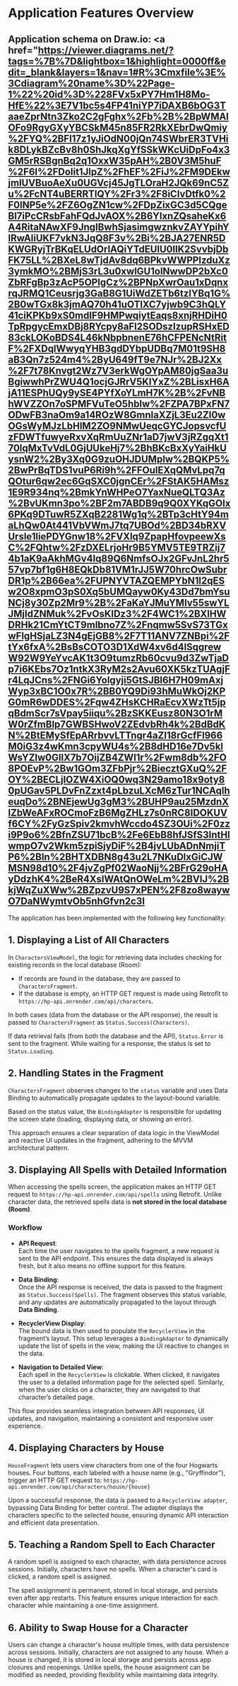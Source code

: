 # Application Features Overview

## Application schema on Draw.io: <a href="https://viewer.diagrams.net/?tags=%7B%7D&lightbox=1&highlight=0000ff&edit=_blank&layers=1&nav=1#R%3Cmxfile%3E%3Cdiagram%20name%3D%22Page-1%22%20id%3D%228FVx5xPY7Hm1H8Mo-HfE%22%3E7V1bc5s4FP41niYP7iDAXB6bOG3TaaeZprNtn3Zko2C2gFghx%2Fb%2B%2BpWMAIOFo9RgyGXyYBCSkM45n85FR2RkXEbrDwQmiy%2FYQ%2BFI17z1yJiOdN00jQn74SWbrER3TVHik8DLykBZcBv8h0ShJkqXgYfSSkWKcUiDpFo4x3GM5rRSBgnBq2q1OxxW35pAH%2B0V3M5huF%2F6I%2FDoIit1JlpZ%2FhEF%2FiJ%2FM9DEkwjmlUVBuoAeXu0UGVcj45JgTLOraH2JQk69nC5Zu%2FcNT4uBERRTlQY%2Fr3%2F8iCIvDtfk0%2F0lNP5e%2FZ6OgZN1cw%2FDpZixGC3d5CQgeBl7iPcCRsbFahFQdJvAOX%2B6YlxnZQsaheKx6A4RitaNAwXF9JngIBwhSjasimgwznkvZAYYpihYlRwAliUKF7vkN3JqQ8F3v%2Bi%2BJA27ENR5DKWGRyjTrBKqELUdOrlAQiYTdEUlU0IlK2SvvbjDbFK75LL%2BXeL8wTjdAv8dq6BPkvWWPPlzduXz3ymkMO%2BMjS3rL3u0xwlGU1olNwwDP2bXc0ZbRFgBp3zAcP5OPIgCz%2BPNpXwrOau1xDqnxrqJRMQ1Ceusrjg3GaB8G1UiWdZETb6tzlYBq1G%2B0wTGx8k3jmAQ70h41uOTlXC7yjwb9C3hQLY41ciKPKb9xS0mdIF9HMPwqiytEaqs8xnjRHDiH0TpRpgycEmxDBj8RYcpy8aFl2SODszIzupRSHxED83ckLOKoBDS4L46kNbpbnenE76hCFPENcNtRitF%2FXDqlWwyqYHB3gdDYbpUDBq7M01t9SH8aB3Qn7z524m4%2ByU649fT9e7NJr%2BJ2Xx%2F7t78Knvgt2Wz7V3erkWgOYpAM80jgSaa3uBgiwwhPrZWU4Q1ocjGJRrV5KIYxZ%2BLisxH6AjA11ESPhUQy9ySE4PYfXoYLmH7K%2B%2FvNBhWVZZOn7oSPMFVuTeO5hblw%2FZPA7BPxFN7ODwFB3naOm9a14ROzW8GmnlaXZjL3Eu2Zl0wOGsWyMJzLbHlM2ZO9NMwUeqcGYCJopsvcfUzFDWTfuwyeRxvXqRmUuZNr1aD7jwV3jRZgqXt170lqMxTvVdL0GjUUkeHj7%2BhBKcBxXyYaiHkUysnW2%2By3Xq0G9zuOHJDUMpIw%2BQKP5%2BwPrBqTDS1vuP6Ri9h%2FFOulEXqQMvLpq7qQOtur6qw2ec6GqSXC0jgnCEr%2FStAK5HAMsz1E9R934nq%2BmkYnWHPeO7YaxNueQLTQ3Az%2BvUKmn3po%2BF2m7ABDB9q9Q0XYKqGOIx6PKq9DTuwR5ZXqB2281Wg1q%2BTp3cHtY94maLhQw0At441VbVWmJ7tq7UBOd%2BD34bRXVUrsle1liePDYGnw18%2FVXlq9ZpapHfovpeewXsC%2FQhtw%2FzDXELrjoHr9B5YMV5TE9TRZij74b1aK9aAkhMGv4Iq89Q6NmfsOJx2GFvJnL2hr557vp7bf1g6H8EQkDb81VM1rJJ5W70hrcOwSubrDR1p%2B66ea%2FUPNYVTAZQEMPYbN1l2qESw2O8xpmO3pS0Xq5bUMQayw0Ky43Dd7bmYsuNCj8y30Zp2Mr9%2B%2FaKaYJMuYMIv55swYLJMjIdZNMuk%2FvOsKIDz3%2F4WC1%2BXlHWDRHk21CmYtCT9mlbno7Z%2Fnqmw5SvS73TGxwFlgHSjaLZ3N4gEjGB8%2F7T11ANV7ZNBpi%2FtYx6fxA%2BsBsCOTO3D1XdW4xv6d4lSqgrewW92W9YeYvcAK1t3O9tumzRb60cvu9d3ZwTjaDp7i6KEbs7Oz1ntkX3RyM2s2Avu60XK5kzTUAgjFr4LqJCns%2FNGi6Yolgyji5GtSJBl6H7H09mAxjWyp3xBC1O0x7R%2BB0YQ9Di93hMuWkOj2KPG0mR6wDDES%2Fqw4ZHsKCHRaEcvXWzTt5jpqBdmScr7sVpay5iiqu%2BzSKKEusz80N3O1rMW0rZfmBlp7GWBSHwoV2ZEdvbRh4k%2BdBdKN%2BtEMySfEpARrbvvLTTngr4aZI18rGcfFl966M0iG3z4wKmn3cpyWU4s%2B8dHD16e7Dv5klWsYZIw0GllX7b7OijZB4ZWI1r%2Fwm8db%2FO8POEvP%2Bw1GOm3ZFbPjr%2BiecztGXuQ%2FOY%2BECLjIOZW4XiOQ0wq3N29amo18x9oty80pUGav5PLDvFnZzxt4pLbzuLXcM6zTur1NCAqlheuqDo%2BNEjewUg3gM3%2BUHP9au25MzdnXlZbWeAFxROCmoFzB6MgZHLz7s0nRC8IDOKUVf6CY%2FyGzSpiv2kmvhWccdo4SZ3OUi%2F0zzi9P9o6%2BfnZSU71bcB%2Fe6EbB8hfJSfS3IntHlwmpO7v2Wkm5zpiSjyDiF%2B4jvLUbADnNmjiTP6%2BIn%2BHTXDBN8g43u2L7NKuDlxGiCJWMSN98d10%2F4jvZgPf02WaoNjj%2BFrG29oHAyDdzhK4%2BeR4XslWAtQnOWeLm%2BVIJ%2BkjWqZuXWw%2BZpzvU9S7xPEN%2F8zo8waywO7DaNWymtvOb5nhGfvn2c3l


The application has been implemented with the following key functionality:

## 1. Displaying a List of All Characters

In `CharactersViewModel`, the logic for retrieving data includes checking for existing records in the local database (Room):

- If records are found in the database, they are passed to `CharactersFragment`.
- If the database is empty, an HTTP GET request is made using Retrofit to `https://hp-api.onrender.com/api/characters`.

In both cases (data from the database or the API response), the result is passed to `CharactersFragment` as `Status.Success(Characters)`.

If data retrieval fails (from both the database and the API), `Status.Error` is sent to the fragment. While waiting for a response, the status is set to `Status.Loading`.

## 2. Handling States in the Fragment

`CharactersFragment` observes changes to the `status` variable and uses Data Binding to automatically propagate updates to the layout-bound variable.

Based on the status value, the `BindingAdapter` is responsible for updating the screen state (loading, displaying data, or showing an error).

This approach ensures a clear separation of data logic in the ViewModel and reactive UI updates in the fragment, adhering to the MVVM architectural pattern.

## 3. Displaying All Spells with Detailed Information

When accessing the spells screen, the application makes an HTTP GET request to `https://hp-api.onrender.com/api/spells` using Retrofit. Unlike character data, the retrieved spells data is **not stored in the local database (Room)**.

### Workflow

- **API Request**:  
  Each time the user navigates to the spells fragment, a new request is sent to the API endpoint. This ensures the data displayed is always fresh, but it also means no offline support for this feature.

- **Data Binding**:  
  Once the API response is received, the data is passed to the fragment as `Status.Success(Spells)`. The fragment observes this status variable, and any updates are automatically propagated to the layout through **Data Binding**.

- **RecyclerView Display**:  
  The bound data is then used to populate the `RecyclerView` in the fragment’s layout. This setup leverages a `BindingAdapter` to dynamically update the list of spells in the view, making the UI reactive to changes in the data.

- **Navigation to Detailed View**:  
  Each spell in the `RecyclerView` is clickable. When clicked, it navigates the user to a detailed information page for the selected spell. Similarly, when the user clicks on a character, they are navigated to that character’s detailed page.

This flow provides seamless integration between API responses, UI updates, and navigation, maintaining a consistent and responsive user experience.

## 4. Displaying Characters by House  

`HouseFragment` lets users view characters from one of the four Hogwarts houses. Four buttons, each labeled with a house name (e.g., "Gryffindor"), trigger an HTTP GET request to: `https://hp-api.onrender.com/api/characters/house/{house}`

Upon a successful response, the data is passed to a `RecyclerView adapter`, bypassing Data Binding for better control. The adapter displays the characters specific to the selected house, ensuring dynamic API interaction and efficient data presentation.

## 5. Teaching a Random Spell to Each Character
A random spell is assigned to each character, with data persistence across sessions. Initially, characters have no spells. When a character's card is clicked, a random spell is assigned.

The spell assignment is permanent, stored in local storage, and persists even after app restarts. This feature ensures unique interaction for each character while maintaining a one-time assignment.

## 6. Ability to Swap House for a Character
Users can change a character's house multiple times, with data persistence across sessions. Initially, characters are not assigned to any house. When a house is changed, it is stored in local storage and persists across app closures and reopenings. Unlike spells, the house assignment can be modified as needed, providing flexibility while maintaining data integrity.





